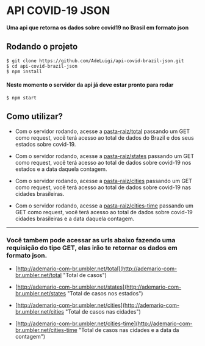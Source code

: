 # API COVID-19 JSON

**Uma api que retorna os dados sobre covid19 no Brasil em formato json**

## **Rodando o projeto**
```git
$ git clone https://github.com/AdeLuigi/api-covid-brazil-json.git
$ cd api-covid-brazil-json
$ npm install
```

#### Neste momento o servidor da api já deve estar pronto para rodar

```git
$ npm start
```

## Como utilizar?


* Com o servidor rodando, acesse a [pasta-raiz/total](http://ademario-com-br.umbler.net/total "Total de casos") passando um GET como request, você terá acesso ao total de dados do Brazil e dos seus estados sobre covid-19.


* Com o servidor rodando, acesse a [pasta-raiz/states](http://ademario-com-br.umbler.net/states "Total de casos nos estados") passando um GET como request, você terá acesso ao total de dados sobre covid-19 nos estados e a data daquela contagem.


* Com o servidor rodando, acesse a [pasta-raiz/cities](http://ademario-com-br.umbler.net/cities "Total de casos nas cidades") passando um GET como request, você terá acesso ao total de dados sobre covid-19 nas cidades brasileiras.


* Com o servidor rodando, acesse a [pasta-raiz/cities-time](http://ademario-com-br.umbler.net/cities-time "Total de casos nas cidades e a data da contagem") passando um GET como request, você terá acesso ao total de dados sobre covid-19 cidades brasileiras e a data daquela contagem.

***
### Você tambem pode acessar as urls abaixo fazendo uma requisição do tipo GET, elas irão te retornar os dados em formato json.

* [http://ademario-com-br.umbler.net/total](http://ademario-com-br.umbler.net/total "Total de casos")


* [http://ademario-com-br.umbler.net/states](http://ademario-com-br.umbler.net/states "Total de casos nos estados")


* [http://ademario-com-br.umbler.net/cities](http://ademario-com-br.umbler.net/cities "Total de casos nas cidades")


* [http://ademario-com-br.umbler.net/cities-time](http://ademario-com-br.umbler.net/cities-time "Total de casos nas cidades e a data da contagem")
